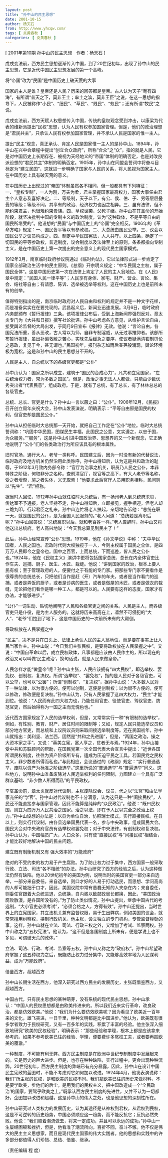 ```yaml
---
layout: post
title: "孙中山的民主思想"
date: 2001-10-15
author: 杨天石
from: http://www.yhcqw.com/
tags: [ 炎黄春秋 ]
categories: [ 炎黄春秋 ]
---
```



[ 2001年第10期 孙中山的民主思想　作者：杨天石 ]

戊戌变法前，西方民主思想逐渐传入中国，到了20世纪初年，出现了孙中山的民主思想，它是近代中国民主思想发展的第一个高峰。

将“帝国”改为“民国”是中国历史上破天荒的大事


国家的主人是谁？皇帝还是人民？历来的回答都是皇帝。古人认为天子“奄有四海”，有所谓“普天之下，莫非王土；率土之滨，莫非王臣”之说，在这一思想的指导下，人民被称作“小民”、“细民”、“草民”、“贱民”、“蚁民”；还有所谓“牧民”之说。


戊戌变法前，西方天赋人权思想传入中国，传统的皇权观念受到冲击，以康梁为代表的维新派提出“民权”思想，认为人民有权参加国家管理。但是，他们的政治理想是“君民共主”，只承认人民有权参加国家管理，并不承认人民是国家的惟一主人。


提出“民主”观念，真正承认、肯定人民是国家惟一主人的是孙中山。1894年，孙中山在兴中会章程中提出“创立合众政府”，所称“合众”之“众”，指的就是人民，它是对中国历史上长期存在、被视为天经地义的“帝国”体制的明确否定，也是对改良派设想的“君民共主”体制的明确否定。1905年，孙中山在同盟会誓词中将奋斗目标定为“建立民国”，这就进一步明确了国家与人民的关系，将人民视为国家主人，在中国历史上具有破天荒的意义。


在中国历史上出现过的“帝国”体制虽然各不相同，但一般都具有下列特征：一、“皇权专制”，一人为刚，万夫为柔，君主掌握国家最高权力，国家大事任由君主个人意志及喜好决定。二、等级制，天子以下，有公、侯、伯、子、男等层层叠叠的等级；等级不同，其享有的政治、经济权力也因之相异。三、虽有法律，但不能约束君主，也很难约束贵族。四、皇权世袭，父死子继。孙中山在其革命的开始阶段，就坚决批判中国的专制主义的政治制度，认为“这种政体，不是平等自由的国民所堪受的”。他设想的“民国”与中国历史上的“帝国”完全相反。1906年的《革命方略》规定：一、国民皆平等以有参政权。二、大总统由国民公举。三、议会以国民公举之议员构成之。四、制定中华民国宪法，人人共守。以上四条，确定了一切国民的平等参政权，普选制度，议会制度以及法律至上的原则，条条都指向专制主义，是在中国历史上第一次提出的完全意义上的现代民主国家模式。


1912年3月，南京临时政府参议院通过《临时约法》，它以法律形式进一步肯定了国家全部政治生活中的民主原则。《总纲》开宗明义规定：“中华民国之主权，属于国民全体”。这是中国历史第一次在法律上肯定了人民的主人翁地位。在《人民》章中规定：“民国人民一律平等”；人民享有身体、家宅、财产、营业、言论、集会、结社等自由；有请愿、陈诉、选举被选举等权利。这在中国历史上也是前所未有的创举。


值得特别指出的是，南京临时政府对人民自由和权利的规定并不是一种文字花样，而是准备实实在在要兑现的。武昌起义后，新闻业迅速发展。3月6日，临时政府内务部颁布《暂行报律》三条。该项报律公布后，受到上海新闻界强烈反对。章太炎专门为《大共和日报》撰写社论批评。孙中山考虑各方意见，从维护言论自由，接受舆论监督的大局出发，于同月9日宣布《报律》无效。他说：“言论自由，各国宪法所重，善从恶改，古人常以为师，自非专制淫威，从无过事摧抑者。该部所布暂行报律，虽出补偏救敝之苦心，实昧先后缓急之要序，使议者疑满清钳制舆论之恶政，复见于今，甚无谓也。”民国初年，报刊杂志如雨后春笋般涌现，舆论环境极为宽松，这是和孙中山的民主思想分不开的。

人民是主人，自总统以下的各级官吏都是“公仆”


孙中山认为：国家之所以成立，建筑于“国民的合成心力”，凡共和立宪国家，“左右统治权力者，常为多数之国民”。但是，政治之事无法人人都做，只能由少数优秀突出者“代表民意”，组成政府。于是，就有了总统，有了总长，有了林林总总的各级官吏。


总统、总长、官吏是什么？孙中山一言以蔽之曰：“公仆”。1906年12月，《民报》召开创立周年庆祝大会，孙中山发表演说，明确表示：“平等自由原是国民的权利，但官吏却是国民公仆。”


孙中山从担任临时大总统那一天开始，就把自己工作定在“公仆”地位。临时大总统誓词称：“巩固中华民国，图谋民生幸福，此国民之公意，文实遵之，以忠于国，为众服务。”“服务”，这是孙中山引进中国政治界、思想界的又一个新观念，它正确地说明了“公仆”们的各类政治行为所应该具有的根本属性。


旧时官场，通行大人、老爷一类称呼。民国建立后，因为一时没有新的代替说法，临时政府及地方机关仍然沿用此类称呼，孙中山得知后，认为这是共和政治的耻辱，于1912年3月致内务部令称：“官厅为治事之机关，职员乃人民之公仆，本非特殊之阶级，何取非分之名称。查前清官厅，视官等之高下，有大人老爷等名称，受之者增惭，施之者失体，义无取焉！”他要求此后官厅人员用职务相称，民间则以“先生”、“君”相称。


据当时人回忆，1912年孙中山就任临时大总统后，有一扬州老人到总统府求见，传达室不予通报，老人坚持不走，孙中山得知后，立即接见，握手相迎，但老人却三跪九叩，行起君臣之礼来。孙中山连忙将老人扶起，亲切地告诉他：“总统在职一天，就是国民的公仆，是为全国人民服务的。”老人问道：“总统若是离职后呢？”孙中山回答说：“总统离职以后，就和老百姓一样。”老人告辞时，孙中山又将他送出总统府。老人高兴地说：“今天我总算见到民主了！”


此后，孙中山经常宣传“公仆”思想。1919年，他在《孙文学说》中称：“夫中华民国者，人民之国也。君政时代则大权独揽于一人，今则主权属于国民之全体，是四万万人民即今之皇帝也。国中之百官，上而总统，下而巡差，皆人民之公仆也。”1924年，他在《民权主义》演讲中更将包括国家总统、总长在内全体官吏比作车夫、巡捕、厨子、医生、木匠、裁缝。他说：“讲到国家的政治，根本上要人民有权；至于管理政府的人，便要付之于有能的专门家。把那些专门家不要看作是很尊贵的总统总长，只把他们当作是赶（开）汽车的车夫，或者是当作看门的巡捕，或者是弄饭的厨子，或者是诊病的医生，或者是做屋的木匠，或者是做衣的裁缝，无论把他们看作是哪一种工人，都是可以的。人民要有这样的态度，国家才有办法，才能够进步。”


“公仆”一词生动、贴切地阐明了人民和各级官吏之间的关系。人民是主人，而各级官吏只是仆役，是为主人服务的。这就将历来高高在上，凛然不可侵犯的“大人”、“老爷”们拉到了地下，这是中国历史的一次前所未有的大颠倒。

将政权放在人民掌握之中


“民主”，决不是只在口头上、法律上承认人民的主人翁地位，而是要在事实上让人民当家作主。孙中山说：“今日我们主张民权，是要将政权放在人民掌握之中”。又说：“中国自革命以后，成立民权政体，凡事都是应该由人民作主的，所以现在的政治又可以叫做‘民主政治’，换句话说，就是人民来做皇帝。”


人民怎样才能“做皇帝”呢？孙中山主张，人民应该拥有“四大民权”，即选举权、罢免权、创制权、复决权。所谓“选举权”、“罢免权”，指的是人民对于各级官吏，可以公举，也可以“公罢”；所谓“创制权”、“复决权”，据孙中山说：“大多数人民对于一种法律，以为很方便的，便可以创制，这便是创制权；以为很不方便的，便可以修改，修改便是复决权。”孙中山认为，只有人民掌握了这四大权力，“民主”才能到位。他说：“人民而有此四大权力也，乃能任用官吏、役使官吏、驾驭官吏、防范官吏，然后始得称为一国之主而无愧色也。”


近代西方国家规定了人民的选举权利，但是，又常常实行一种“有限制的选举权”，例如，有性别、教育、财产、居住时间的限制等；又如，规定人民只能选举议员和部分地方官吏，而总统和上议院议员则采取间接选举制度等。还在民国初年，孙中山就指出：美利坚、法兰西，固然是“共和之先进国”，但是，“两国之政治，操之大资本家之手”。又说：“英美立宪，富人享之，贫者无与焉。”1924年，孙中山接受中共和苏联顾问的帮助，在国民党第一次全国代表大会宣言中提出：“近世各国所谓民权制度，往往为资产阶级所专有，适成为压迫平民之工具。若国民党之民权主义，非少数者所得而私也。”与此相应，会议通过的《政纲》规定：“实行普通选举，废除以资产为标准之阶级选举。”这里所说的“普通选举”与“普遍选举”同义。这些地方，说明孙中山准备废除对人民选举权利的任何限制，力图建立一个具有广泛群众基础、“非少数人所得而私”的平民政权。


辛亥革命前，章太炎就反对代议制，主张废除议会、议员，代之以“法官”和由法学家充任的“学官”。孙中山对代议制也不十分满意，认为这只是一种“间接民权”，人民还不能直接参与国家管理，因此不能算是纯粹的“众民政治”。他说：“既曰民权国，则宜为四万万人民共治之国家。治之以法，即在予人民以完全之政治上权力。”孙中山设想的办法是：以县为单位自治，仿照瑞士模式，实行直接民权。在县以上，则实行代议制，由各县选举国民代表一名，参与中央政事，组成国民大会。国民大会对中央政府官员有选举权和罢免权；对于中央法律，有创制权和复决权。孙中山认为，中国幅员广大，人口众多，只有使“直接民权”与“间接民权”相结合，才能比较好地解决中国的民主问题。

建立既有制衡机制又有 强大效率的“万能政府”


绝对的不受约束的权力易于产生腐败。为了防止权力过于集中，西方国家一般采取行政、立法、司法“各不相统”的办法。孙中山研究了西方的经验之后，认为这种做法仍然有缺陷。他以20世纪初年的美国为例，说明当时的美国官吏一部分来自选举，一部分来自委任。来自选举，则口才好的人易于打动选民，而思想、学问高尚的人却可能拙于口才，因此，美国议院中常有愚蠢无知的人夹杂在内；来自委任，则委任官跟着大总统进退，总统换，自内阁以致邮政局长都换，因此，“美国政治腐败散漫，是各国所没有的。”为了防止类似情况，孙中山提出，继承中国古代的考选制，“大小官吏必须考试”，“必须合格之人，方得有效”。孙中山还提出，当时世界上的立宪国家，其立法机关兼有监督权限，易于生出弊病，例如美国的议会，就常常擅用纠察权，挟制行政机关。他主张，设立独立的专门机构，专管监督弹劾的事。这样，孙中山就在立法、司法、行政三权之外，又增加了考试、监察两权。孙中山称之为“五权宪法”。他认为，“这不但是各国制度上所未有，便是学说上也不多见，可谓破天荒的政体。”


立法、司法、行政、考试、监察等五权，孙中山又称之为“政府权”。孙中山希望政府掌握了这五种权力之后，既能防止权力过分集中，又能够高效率地为人民谋利益，成为“万能政府”。

借鉴西方，超越西方

孙中山长期生活在西方，他深入研究过西方民主的发展历史，主张既借鉴西方，又超越西方。


中国古代，只有民主思想的某种萌芽，没有系统的现代民主思想。孙中山承认：“中国人的民权思想都是由欧美传进来的。所以我们近来实行革命，改良政治，都是仿效欧美。”他说：“我们为什么要仿效欧美呢？因为看见了欧美近一百年来的文化，雄飞突进，一日千里，种种文明都是比中国进步。”他认为，欧美既有很多学者致力于民权研究，又有一百多年的实践，积累了丰富的经验。他主张深入细致地研究“欧美的民权经验”，明确表示：“那些经验和学理，根本上都是应该拿来参考的。如果不参考欧美已往的经验、学理，便要费许多冤枉工夫，或者要再蹈欧美的覆辙。”


一种制度，不可能有利无弊。西方民主制度是在欧洲中世纪专制制度中发展起来的。它是历史的巨大进步。但是，也存在种种缺陷，实行过程中，更会出现种种流弊。20世纪初年，西方民主制度的弊端已有充分暴露，因此，孙中山在设计中国民主宪政的蓝图时，不能不考虑对它如何加以改进。1924年4月，他发表演说称：我们“所主张的民权，是和欧美的民权不同。我们拿欧美已往的历史来做材料，不是要学欧美，步他们的后尘，是用我们的民权主义，把中国改造成一个‘全民政治’的国家，要驾乎欧美之上。”既承认西方民主制度的先进性，又并不认为一切都好，企图加以改进和超越，这是孙中山的伟大之处，也是他思想的深刻性所在。


孙中山研究过人类权力的发展历史，认为其途径是从神权到君权，从君权到民权，这是不可逆转的历史趋势，中国必须顺应这一趋势，而不能反抗它；反抗必然失败。他说：“我们顺着潮流做去，将来一定成功，并且可以永远的成功。”孙中山一生屡经困顿和挫折，但是，他看准了潮流所向，百折不回，奋斗不懈。他不仅是伟大的民主主义思想家，而且是现代民主国家的伟大实践者。他的思想和实践中的许多部分都值得人们珍惜、总结、借鉴、继承。

（责任编辑 程 度）


